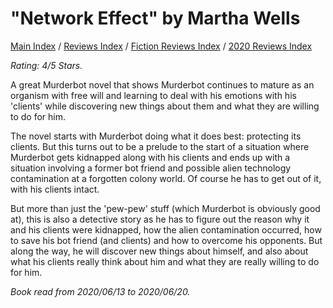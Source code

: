 # "Network Effect" by Martha Wells

[Main Index](../../../README.md) / [Reviews Index](../../README.md) / [Fiction Reviews Index](../README.md) / [2020 Reviews Index](README.md)

*Rating: 4/5 Stars.*

A great Murderbot novel that shows Murderbot continues to mature as an organism with free will and learning to deal with his emotions with his 'clients' while discovering new things about them and what they are willing to do for him.

The novel starts with Murderbot doing what it does best: protecting its clients. But this turns out to be a prelude to the start of a situation where Murderbot gets kidnapped along with his clients and ends up with a situation involving a former bot friend and possible alien technology contamination at a forgotten colony world. Of course he has to get out of it, with his clients intact.

But more than just the 'pew-pew' stuff (which Murderbot is obviously good at), this is also a detective story as he has to figure out the reason why it and his clients were kidnapped, how the alien contamination occurred, how to save his bot friend (and clients) and how to overcome his opponents. But along the way, he will discover new things about himself, and also about what his clients really think about him and what they are really willing to do for him.

*Book read from 2020/06/13 to 2020/06/20.*
